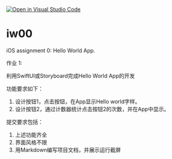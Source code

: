 [![Open in Visual Studio Code](https://classroom.github.com/assets/open-in-vscode-c66648af7eb3fe8bc4f294546bfd86ef473780cde1dea487d3c4ff354943c9ae.svg)](https://classroom.github.com/online_ide?assignment_repo_id=8583451&assignment_repo_type=AssignmentRepo)
# iw00
iOS assignment 0: Hello World App.

作业 1:

利用SwiftUI或Storyboard完成Hello World App的开发

功能要求如下：

1. 设计按钮1，点击按钮，在App显示Hello world字样。
2. 设计按钮2，通过计数器统计点击按钮2的次数，并在App中显示。

提交要求包括：

1. 上述功能齐全
2. 界面风格不限
3. 用Markdown编写项目文档，并展示运行截屏

